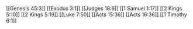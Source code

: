 [[Genesis 45:3]]
[[Exodus 3:1]]
[[Judges 18:6]]
[[1 Samuel 1:17]]
[[2 Kings 5:10]]
[[2 Kings 5:19]]
[[Luke 7:50]]
[[Acts 15:36]]
[[Acts 16:36]]
[[1 Timothy 6:1]]

